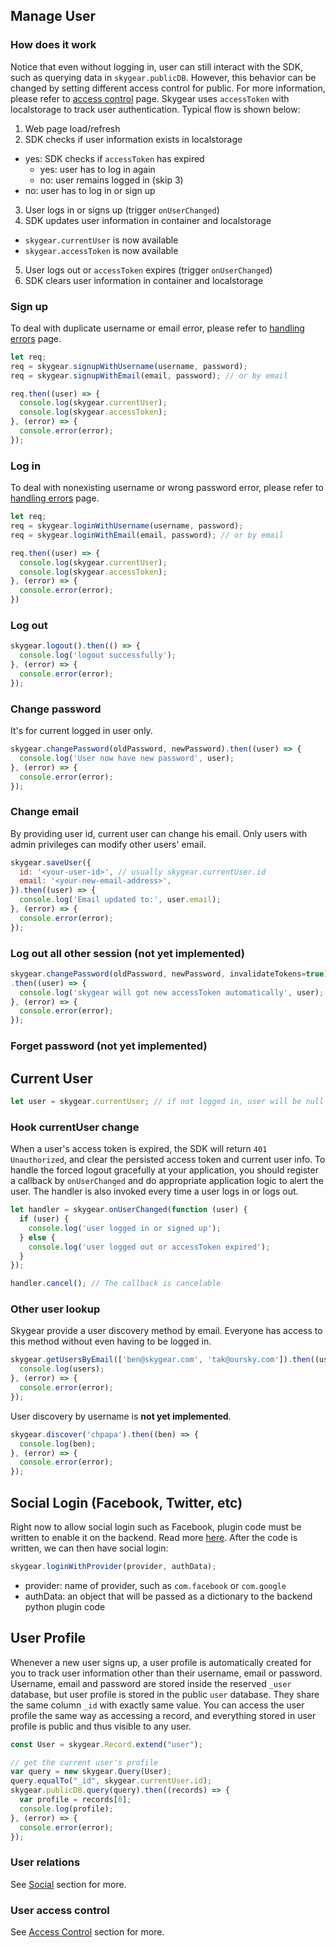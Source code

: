 <a name="manage-user"></a>
## Manage User

### How does it work

Notice that even without logging in, user can still interact with the SDK,
such as querying data in `skygear.publicDB`. However, this behavior can be
changed by setting different access control for public. For more information,
please refer to [access control](/js/guide/access-control#acl-default) page.
Skygear uses `accessToken` with localstorage to track user authentication.
Typical flow is shown below:

1. Web page load/refresh
2. SDK checks if user information exists in localstorage
  - yes: SDK checks if `accessToken` has expired
    + yes: user has to log in again
    + no: user remains logged in (skip 3)
  - no: user has to log in or sign up
3. User logs in or signs up (trigger `onUserChanged`)
4. SDK updates user information in container and localstorage
  - `skygear.currentUser` is now available
  - `skygear.accessToken` is now available
5. User logs out or `accessToken` expires (trigger `onUserChanged`)
6. SDK clears user information in container and localstorage

### Sign up

To deal with duplicate username or email error, please refer to
[handling errors](/js/guide/handling-errors#error-code) page.

``` javascript
let req;
req = skygear.signupWithUsername(username, password);
req = skygear.signupWithEmail(email, password); // or by email

req.then((user) => {
  console.log(skygear.currentUser);
  console.log(skygear.accessToken);
}, (error) => {
  console.error(error);
});
```

### Log in

To deal with nonexisting username or wrong password error, please refer to
[handling errors](/js/guide/handling-errors#error-code) page.

``` javascript
let req;
req = skygear.loginWithUsername(username, password);
req = skygear.loginWithEmail(email, password); // or by email

req.then((user) => {
  console.log(skygear.currentUser);
  console.log(skygear.accessToken);
}, (error) => {
  console.error(error);    
})
```

### Log out

``` javascript
skygear.logout().then(() => {
  console.log('logout successfully');
}, (error) => {
  console.error(error);
});
```

### Change password

It's for current logged in user only.

``` javascript
skygear.changePassword(oldPassword, newPassword).then((user) => {
  console.log('User now have new password', user);
}, (error) => {
  console.error(error);
});
```

### Change email

By providing user id, current user can change his email.
Only users with admin privileges can modify other users' email.

``` javascript
skygear.saveUser({
  id: '<your-user-id>', // usually skygear.currentUser.id
  email: '<your-new-email-address>',
}).then((user) => {
  console.log('Email updated to:', user.email);
}, (error) => {
  console.error(error);
});
```

### Log out all other session (not yet implemented)

``` javascript
skygear.changePassword(oldPassword, newPassword, invalidateTokens=true)
.then((user) => {
  console.log('skygear will got new accessToken automatically', user);
}, (error) => {
  console.error(error);
});
```

### Forget password (not yet implemented)

<a name="current-user"></a>
## Current User

``` javascript
let user = skygear.currentUser; // if not logged in, user will be null
```

### Hook currentUser change

When a user's access token is expired, the SDK will return `401 Unauthorized`,
and clear the persisted access token and current user info. To handle the forced
logout gracefully at your application, you should register a callback by
`onUserChanged` and do appropriate application logic to alert the user. The
handler is also invoked every time a user logs in or logs out.

``` javascript
let handler = skygear.onUserChanged(function (user) {
  if (user) {
    console.log('user logged in or signed up');
  } else {
    console.log('user logged out or accessToken expired');
  }
});

handler.cancel(); // The callback is cancelable
```

### Other user lookup

Skygear provide a user discovery method by email. Everyone has access to this
method without even having to be logged in.

``` javascript
skygear.getUsersByEmail(['ben@skygear.com', 'tak@oursky.com']).then((users) => {
  console.log(users);
}, (error) => {
  console.error(error);
});
```

User discovery by username is **not yet implemented**.

``` javascript
skygear.discover('chpapa').then((ben) => {
  console.log(ben);
}, (error) => {
  console.error(error);
});
```

<a name="social-login"></a>
## Social Login (Facebook, Twitter, etc)

Right now to allow social login such as Facebook, plugin code must be written
to enable it on the backend. Read more [here](/plugin/guide/guide-auth).
After the code is written, we can then have social login:

``` javascript
skygear.loginWithProvider(provider, authData);
```

- provider: name of provider, such as `com.facebook` or `com.google`
- authData: an object that will be passed as a dictionary to the backend python
plugin code

<a name="user-profile"></a>
## User Profile

Whenever a new user signs up, a user profile is automatically created for
you to track user information other than their username, email or password.
Username, email and password are stored inside the reserved `_user` database,
but user profile is stored in the public `user` database. They share the same
column `_id` with exactly same value. You can access the
user profile the same way as accessing a record, and everything stored in
user profile is public and thus visible to any user.

``` javascript
const User = skygear.Record.extend("user");

// get the current user's profile
var query = new skygear.Query(User);
query.equalTo("_id", skygear.currentUser.id);
skygear.publicDB.query(query).then((records) => {
  var profile = records[0];
  console.log(profile);
}, (error) => {
  console.error(error);
});
```

### User relations

See [Social](/js/guide/relation) section for more.

### User access control

See [Access Control](/js/guide/access-control/role) section for more.
